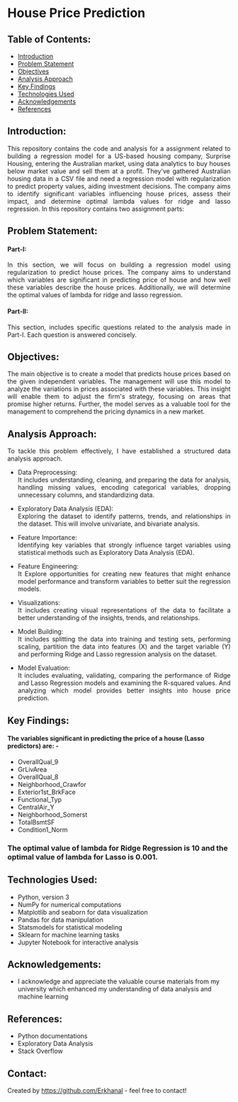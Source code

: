 # House Price Prediction

## Table of Contents:
* [Introduction](#introduction)
* [Problem Statement](#problem-statement)
* [Objectives](#objectives)
* [Analysis Approach](#analysis-approach) 
* [Key Findings](#key-findings)
* [Technologies Used](#technologies-used)
* [Acknowledgements](#acknowledgements)
* [References](#references)

## Introduction:  
<div align="justify">This repository contains the code and analysis for a assignment related to building a regression model for a US-based housing company, Surprise Housing, entering the Australian market, using data analytics to buy houses below market value and sell them at a profit. They've gathered Australian housing data in a CSV file and need a regression model with regularization to predict property values, aiding investment decisions. The company aims to identify significant variables influencing house prices, assess their impact, and determine optimal lambda values for ridge and lasso regression. In this repository contains two assignment parts:</div>

## Problem Statement:  
#### Part-I:
<div align="justify">
In this section, we will focus on building a regression model using regularization to predict house prices. The company aims to understand which variables are significant in predicting price of house and how well these variables describe the house prices. Additionally, we will determine the optimal values of lambda for ridge and lasso regression.

#### Part-II:
This section, includes specific questions related to the analysis made in Part-I. Each question is answered concisely.</div>

## Objectives:  
<div align="justify">The main objective is to create a model that predicts house prices based on the given independent variables. The management will use this model to analyze the variations in prices associated with these variables. This insight will enable them to adjust the firm's strategy, focusing on areas that promise higher returns. Further, the model serves as a valuable tool for the management to comprehend the pricing dynamics in a new market.</div>

## Analysis Approach:    
<div align="justify">To tackle this problem effectively, I have established a structured data analysis approach.<br>

- Data Preprocessing:<br> It includes understanding, cleaning, and preparing the data for analysis, handling missing values, encoding categorical variables, dropping unnecessary columns, and standardizing data.

- Exploratory Data Analysis (EDA):<br>Exploring the dataset to identify patterns, trends, and relationships in the dataset. This will involve univariate, and bivariate analysis.

- Feature Importance:<br>Identifying key variables that strongly influence target variables using statistical methods such as Exploratory Data Analysis (EDA).

- Feature Engineering:<br> It Explore opportunities for creating new features that might enhance model performance and transform variables to better suit the regression models.

- Visualizations:<br>It includes creating visual representations of the data to facilitate a better understanding of the insights, trends, and relationships.

- Model Building:<br>It includes splitting the data into training and testing sets, performing scaling, partition the data into features (X) and the target variable (Y) and performing Ridge and Lasso regression analysis on the dataset.

- Model Evaluation:<br>It includes evaluating, validating, comparing the performance of Ridge and Lasso Regression models and examining the R-squared values. And analyzing which model provides better insights into house price prediction.</div>

## Key Findings:
#### The variables significant in predicting the price of a house (Lasso predictors) are: - 
 - OverallQual_9
 - GrLivArea
 - OverallQual_8
 - Neighborhood_Crawfor
 - Exterior1st_BrkFace
 - Functional_Typ
 - CentralAir_Y
 - Neighborhood_Somerst
 - TotalBsmtSF
 - Condition1_Norm  
       
### The optimal value of lambda for Ridge Regression is 10 and the optimal value of lambda for Lasso is 0.001.

## Technologies Used:
- Python, version 3 
- NumPy for numerical computations
- Matplotlib and seaborn for data visualization
- Pandas for data manipulation
- Statsmodels for statistical modeling
- Sklearn for machine learning tasks
- Jupyter Notebook for interactive analysis

## Acknowledgements:
- I acknowledge and appreciate the valuable course materials from my university which enhanced my understanding of data analysis and machine learning

## References:
- Python documentations
- Exploratory Data Analysis
- Stack Overflow

## Contact:
Created by https://github.com/Erkhanal - feel free to contact!
